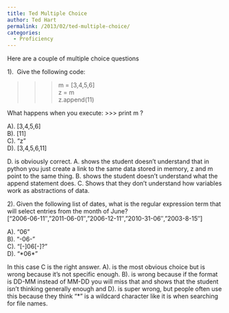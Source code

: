 ```yaml
---
title: Ted Multiple Choice
author: Ted Hart
permalink: /2013/02/ted-multiple-choice/
categories:
  - Proficiency
---
```

Here are a couple of multiple choice questions

1).  Give the following code:  
>>> m = [3,4,5,6]  
>>> z = m  
>>> z.append(11)

What happens when you execute: >>> print m ?

A). [3,4,5,6]  
B). [11]  
C). &#8220;z&#8221;  
D). [3,4,5,6,11]

D. is obviously correct. A. shows the student doesn&#8217;t understand that in python you just create a link to the same data stored in memory, z and m point to the same thing. B. shows the student doesn&#8217;t understand what the append statement does. C. Shows that they don&#8217;t understand how variables work as abstractions of data.

2). Given the following list of dates, what is the regular expression term that will select entries from the month of June?  
[&#8220;2006-06-11&#8243;,&#8221;2011-06-01&#8243;,&#8221;2006-12-11&#8243;,&#8221;2010-31-06&#8243;,&#8221;2003-8-15&#8243;]

A). &#8220;06&#8221;  
B). &#8220;-06-&#8221;  
C). &#8220;[-]06[-]?&#8221;  
D). &#8220;\*06\*&#8221;

In this case C is the right answer. A). is the most obvious choice but is wrong because it&#8217;s not specific enough. B). is wrong because if the format is DD-MM instead of MM-DD you will miss that and shows that the student isn&#8217;t thinking generally enough and D). is super wrong, but people often use this because they think &#8220;*&#8221; is a wildcard character like it is when searching for file names.
